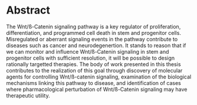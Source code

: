 
# Abstract

The Wnt/ß-Catenin signaling pathway is a key regulator of proliferation, differentiation, and programmed cell death in stem and progenitor cells. Misregulated or aberrant signaling events in the pathway contribute to diseases such as cancer and neurodegenertion. It stands to reason that if we can monitor and influence Wnt/ß-Catenin signaling in stem and progenitor cells with sufficient resolution, it will be possible to design rationally targetted therapies. The body of work presented in this thesis contributes to the realization of this goal through discovery of molecular agents for controlling Wnt/ß-catenin signaling, examination of the biological mechanisms linking this pathway to disease, and identification of cases where pharmacological perturbation of Wnt/ß-Catenin signaling may have therapeutic utility.
